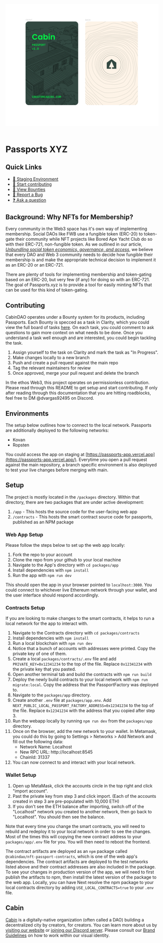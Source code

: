 <div align="center">
  <img src='./assets/cabin-passports.png'>
</div>

<br />

# Passports XYZ

## Quick Links

- [🎤 Staging Environment](https://passports-app.vercel.app/)
- [🙋 Start contributing](#Contributing)
- [🎯 View Bounties](https://app.clarity.so/cabin/view/3039c279-2ee2-4da2-a604-dc1c23d5010c)
- [🐞 Report a Bug](https://github.com/CabinDAO/Passports/issues/new)
- [❓ Ask a question](https://github.com/CabinDAO/Passports/discussions)

## Background: Why NFTs for Membership?

Every community in the Web3 space has it's own way of implementing membership.
Social DAOs like FWB use a fungible token (ERC-20) to token-gate their community
while NFT projects like Bored Ape Yacht Club do so with their ERC-721,
non-fungible token. As we outlined in our article, _[Unbundling social token
economics, governance, and
access](https://creators.mirror.xyz/V7Ucba89-3qV9yFxj7Spj7YxjKAhc6TOd8nUcCp9n6k)_,
we believe that every DAO and Web 3 community needs to decide how fungible their
membership is and make the appropriate technical decision to implement it as an
ERC-20 or an ERC-721.

There are plenty of tools for implementing membership and token-gating based on
an ERC-20, but very few (if any) for doing so with an ERC-721. The goal of
Passports.xyz is to provide a tool for easily minting NFTs that can be used for
this kind of token-gating.

## Contributing

CabinDAO operates under a Bounty system for its products, including Passports. Each Bounty is specced as a task in Clarity, which you could view the full board of tasks [here](https://app.clarity.so/cabin/view/3039c279-2ee2-4da2-a604-dc1c23d5010c). On each task, you could comment to ask questions to gain more context on what needs to be done. Once you understand a task well enough and are interested, you could begin tackling the task.

1. Assign yourself to the task on Clarity and mark the task as "In Progress".
1. Make changes locally to a new branch
1. Push and create a pull request against the main repo
1. Tag the relevant maintainers for review
1. Once approved, merge your pull request and delete the branch

In the ethos Web3, this project operates on permissionless contribution. Please read through this README to get setup and start contributing. If only after reading through this documentation that you are hitting roadblocks, feel free to DM @dvargas92495 on Discord.

## Environments

The setup below outlines how to connect to the local network. Passports are additionally deployed to the following networks:

- Kovan
- Ropsten

You could access the app on staging at [https://passports-app.vercel.app](https://passports-app.vercel.app/). Everytime you open a pull request against the main repository, a branch specific environment is also deployed to test your live changes before merging with main.

## Setup

The project is mostly located in the `/packages` directory. Within that directory, there are two packages that are under active development:

1. `/app` - This hosts the source code for the user-facing web app
1. `/contracts` - This hosts the smart contract source code for passports, published as an NPM package

### Web App Setup

Please follow the steps below to set up the web app locally:

1. Fork the repo to your account
1. Clone the repo from your github to your local machine
1. Navigate to the App's directory with `cd packages/app`
1. Install dependencies with `npm install`
1. Run the app with `npm run dev`

This should open the app in your browser pointed to `localhost:3000`. You could connect to whichever live Ethereum network through your wallet, and the user interface should respond accordingly.

### Contracts Setup

If you are looking to make changes to the smart contracts, it helps to run a local network for the app to interact with.

1. Navigate to the Contracts directory with `cd packages/contracts`
1. Install dependencies with `npm install`
1. Run a local blockchain with `npm run dev`
1. Notice that a bunch of accounts with addresses were printed. Copy the private key of one of them.
1. Create a local `packages/contracts/.env` file and add `PRIVATE_KEY=0x12341234` to the top of the file. Replace `0x12341234` with the private key that you pasted.
1. Open another terminal tab and build the contracts with `npm run build`
1. Deploy the newly build contracts to your local network with `npm run migrate:local`. Copy the address that the PassportFactory was deployed to.
1. Navigate to the `packages/app` directory.
1. Create another `.env` file at `packages/app.env`. Add `NEXT_PUBLIC_LOCAL_PASSPORT_FACTORY_ADDRESS=0x12341234` to the top of the file. Replace `0x12341234` with the address that you copied after step 3.
1. Run the webapp locally by running `npm run dev` from the `packages/app` directory.
1. Once on the browser, add the new network to your wallet. In Metamask, you could do this by going to Settings > Networks > Add Network and fill out the following data:
   - Network Name: Localhost
   - New RPC URL: http://localhost:8545
   - ChainId: 31337
1. You can now connect to and interact with your local network.

### Wallet Setup

1. Open up MetaMask, click the accounts circle in the top right and click "import account".
1. Past the private key from step 3 and click import. (Each of the accounts created in step 3 are pre-populated with 10,000 ETH)
1. If you don't see the ETH balance after importing, switch off of the "Localhost" network you created to another network, then go back to "Localhost". You should then see the balance. 

Note that every time you change the smart contracts, you will need to rebuild and redeploy it to your local network in order to see the changes. Most of the times this will copying the new contract address to your `packages/app/.env` file for you. You will then need to reboot the frontend.

The contract artifacts are deployed as an `npm` package called `@cabindao/nft-passport-contracts`, which is one of the web app's dependencies. The contract artifacts are deployed to the test networks listed above and their contract addresses are also included in the package. To see your changes in production version of the app, we will need to first publish the artifacts to npm, then install the latest version of the package to the web app. Locally, you can have Next resolve the npm package to your local contracts directory by adding `USE_LOCAL_CONTRACTS=true` to your `.env` file.

## Cabin

[Cabin](https://www.creatorcabins.com) is a digitally-native organization (often
called a DAO) building a decentralized city by creators, for creators. You can
learn more about us by [visiting our website](https://www.creatorcabins.com) or
[joining our Discord server](https://discord.gg/4G6XjsCjM3). Please consult our
[Brand Guidelines](https://github.com/CabinDAO/topo) on how to work
within our visual identity.
